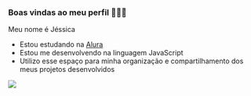 ### Boas vindas ao meu perfil 🦅🖤🤍

Meu nome é Jéssica

- Estou estudando na [Alura](https://www.alura.com.br)
- Estou me desenvolvendo na linguagem JavaScript
- Utilizo esse espaço para minha organização e compartilhamento dos meus projetos desenvolvidos




![](https://media1.tenor.com/m/iubj_ZG4L7gAAAAd/corinthians-mundial.gif)
